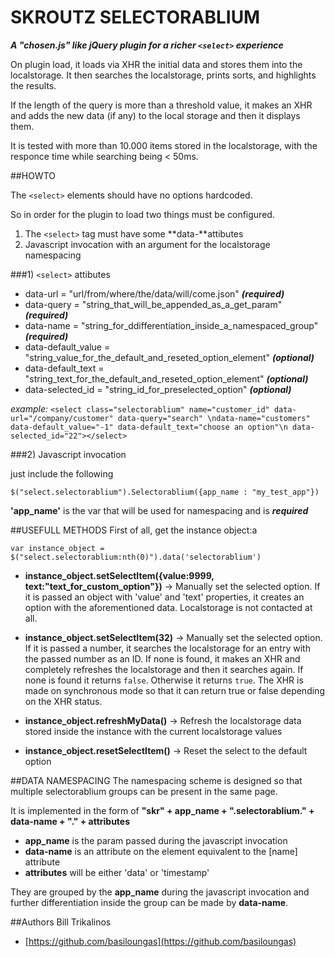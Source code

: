 SKROUTZ SELECTORABLIUM
====================

***A "chosen.js" like jQuery plugin for a richer `<select>` experience***

On plugin load, it loads via XHR the initial data and stores them into the localstorage.
It then searches the localstorage, prints sorts, and highlights the results.

If the length of the query is more than a threshold value, it makes an XHR and adds the new data (if any) to the local storage and then it displays them.

It is tested with more than 10.000 items stored in the localstorage, with the responce time while searching being < 50ms.

##HOWTO

The `<select>` elements should have no options hardcoded.

So in order for the plugin to load two things must be configured.

1. The `<select>` tag must have some **data-**attibutes
2. Javascript invocation with an argument for the localstorage namespacing

###1) `<select>` attibutes

* data-url = "url/from/where/the/data/will/come.json" ***(required)***
* data-query = "string_that_will_be_appended_as_a_get_param" ***(required)***
* data-name = "string_for_ddifferentiation_inside_a_namespaced_group" ***(required)***
* data-default_value = "string_value_for_the_default_and_reseted_option_element" ***(optional)***
* data-default_text = "string_text_for_the_default_and_reseted_option_element" ***(optional)***
* data-selected_id = "string_id_for_preselected_option" ***(optional)***

*example:* `<select class="selectorablium" name="customer_id" data-url="/company/customer" data-query="search" \ndata-name="customers" data-default_value="-1" data-default_text="choose an option"\n data-selected_id="22"></select>`

###2) Javascript invocation

just include the following

`$("select.selectorablium").Selectorablium({app_name : "my_test_app"})`

**'app_name'** is the var that will be used for namespacing and is ***required***

##USEFULL METHODS
First of all, get the instance object:a 

`var instance_object = $("select.selectorablium:nth(0)").data('selectorablium')`

* **instance_object.setSelectItem({value:9999, text:"text_for_custom_option"})** -> Manually set the selected option. If it is passed an object with 'value' and 'text' properties, it creates an option with the aforementioned data. Localstorage is not contacted at all.
* **instance_object.setSelectItem(32)** -> Manually set the selected option. If it is passed a number, it searches the localstorage for an entry with the passed number as an ID. If none is found, it makes an XHR and completely refreshes the localstorage and then it searches again. If none is found it returns `false`. Otherwise it returns `true`. The XHR is made on synchronous mode so that it can return true or false depending on the XHR status.


* **instance_object.refreshMyData()** -> Refresh the localstorage data stored inside the instance with the current localstorage values
* **instance_object.resetSelectItem()** -> Reset the select to the default option



##DATA NAMESPACING
The namespacing scheme is designed so that multiple selectorablium groups can be present in the same page.

It is implemented in the form of 
**"skr" + app_name + ".selectorablium." + data-name + "." + attributes**

* **app_name** is the param passed during the javascript invocation
* **data-name** is an attribute on the element equivalent to the [name] attribute
* **attributes** will be either 'data' or 'timestamp'

They are grouped by the **app_name** during the javascript invocation and further differentiation inside the group can be made by **data-name**.

##Authors
Bill Trikalinos

* [https://github.com/basiloungas](https://github.com/basiloungas)